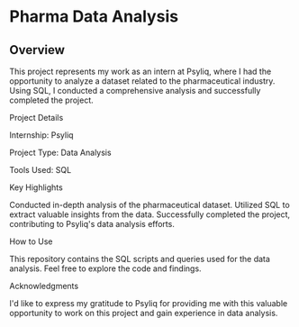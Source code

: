 # Pharma Data Analysis


## Overview

This project represents my work as an intern at Psyliq, where I had the opportunity to analyze a dataset related to the pharmaceutical industry. Using SQL, I conducted a comprehensive analysis and successfully completed the project.

Project Details

Internship: Psyliq

Project Type: Data Analysis

Tools Used: SQL

Key Highlights

Conducted in-depth analysis of the pharmaceutical dataset. Utilized SQL to extract valuable insights from the data. Successfully completed the project, contributing to Psyliq's data analysis efforts.

How to Use

This repository contains the SQL scripts and queries used for the data analysis. Feel free to explore the code and findings.

Acknowledgments

I'd like to express my gratitude to Psyliq for providing me with this valuable opportunity to work on this project and gain experience in data analysis.
